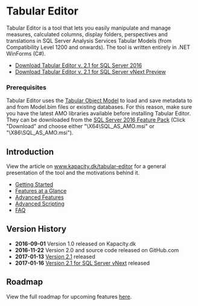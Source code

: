 # Tabular Editor
Tabular Editor is a tool that lets you easily manipulate and manage measures, calculated columns, display folders, perspectives and translations in SQL Server Analysis Services Tabular Models (from Compatibility Level 1200 and onwards). The tool is written entirely in .NET WinForms (C#).

* [Download Tabular Editor v. 2.1 for SQL Server 2016](https://github.com/otykier/TabularEditor/releases/latest)
* [Download Tabular Editor v. 2.1 for SQL Server vNext Preview](https://github.com/otykier/TabularEditor/releases/tag/2.1.6225)

### Prerequisites
Tabular Editor uses the [Tabular Object Model](https://msdn.microsoft.com/en-us/library/mt706505.aspx) to load and save metadata to and from Model.bim files or existing databases. For this reason, make sure you have the latest AMO libraries available before installing Tabular Editor. They can be downloaded from the [SQL Server 2016 Feature Pack](https://www.microsoft.com/en-us/download/details.aspx?id=52676) (Click "Download" and choose either "\X64\SQL_AS_AMO.msi" or "\X86\SQL_AS_AMO.msi").

## Introduction
View the article on www.kapacity.dk/tabular-editor for a general presentation of the tool and the motivations behind it.

* [Getting Started](https://github.com/otykier/TabularEditor/wiki/Getting-Started)
* [Features at a Glance](https://github.com/otykier/TabularEditor/wiki/Features-at-a-glance)
* [Advanced Features](https://github.com/otykier/TabularEditor/wiki/Advanced-Features)
* [Advanced Scripting](https://github.com/otykier/TabularEditor/wiki/Advanced-Scripting)
* [FAQ](https://github.com/otykier/TabularEditor/wiki/FAQ)

## Version History

* **2016-09-01** Version 1.0 released on Kapacity.dk
* **2016-11-22** Version 2.0 and source code released on GitHub.com
* **2017-01-13** [Version 2.1](https://github.com/otykier/TabularEditor/releases/tag/2.1.6222) released
* **2017-01-16** [Version 2.1 for SQL Server vNext](https://github.com/otykier/TabularEditor/releases/tag/2.1.6225-alpha) released

## Roadmap

View the full roadmap for upcoming features [here](https://github.com/otykier/TabularEditor/blob/master/Documentation/Roadmap.md).
